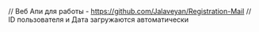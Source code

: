 // Веб Апи для работы - https://github.com/Jalaveyan/Registration-Mail
// ID пользователя и Дата загружаются автоматически
